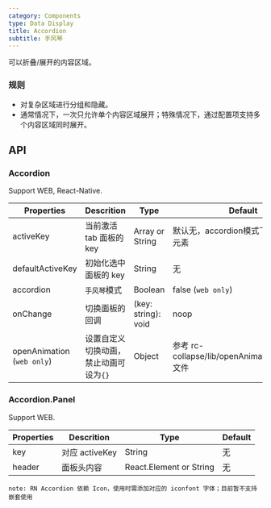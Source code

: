 ```yaml
---
category: Components
type: Data Display
title: Accordion
subtitle: 手风琴
---
```


可以折叠/展开的内容区域。

### 规则
- 对复杂区域进行分组和隐藏。
- 通常情况下，一次只允许单个内容区域展开；特殊情况下，通过配置项支持多个内容区域同时展开。


## API

### Accordion

Support WEB, React-Native.

Properties | Descrition | Type | Default
-----------|------------|------|--------
| activeKey        | 当前激活 tab 面板的 key| Array or String   | 默认无，accordion模式下默认第一个元素|
| defaultActiveKey | 初始化选中面板的 key | String   | 无 |
| accordion    | `手风琴`模式 | Boolean | false (`web only`)  |
| onChange      |   切换面板的回调   | (key: string): void |  noop  |
| openAnimation (`web only`)  |  设置自定义切换动画，禁止动画可设为`{}` | Object | 参考 rc-collapse/lib/openAnimationFactory.js 文件  |

### Accordion.Panel

Support WEB.

Properties | Descrition | Type | Default
-----------|------------|------|--------
| key  | 对应 activeKey   | String                  | 无     |
| header | 面板头内容 | React.Element or String | 无     |

`note: RN Accordion 依赖 Icon，使用时需添加对应的 iconfont 字体；目前暂不支持嵌套使用`
